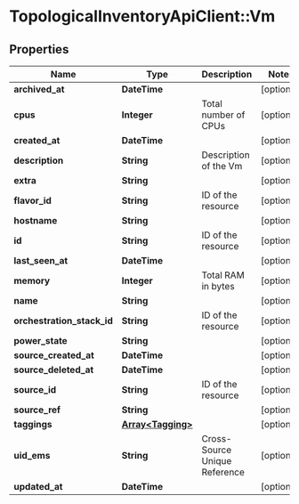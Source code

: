 # TopologicalInventoryApiClient::Vm

## Properties
Name | Type | Description | Notes
------------ | ------------- | ------------- | -------------
**archived_at** | **DateTime** |  | [optional] 
**cpus** | **Integer** | Total number of CPUs | [optional] 
**created_at** | **DateTime** |  | [optional] 
**description** | **String** | Description of the Vm | [optional] 
**extra** | **String** |  | [optional] 
**flavor_id** | **String** | ID of the resource | [optional] 
**hostname** | **String** |  | [optional] 
**id** | **String** | ID of the resource | [optional] 
**last_seen_at** | **DateTime** |  | [optional] 
**memory** | **Integer** | Total RAM in bytes | [optional] 
**name** | **String** |  | [optional] 
**orchestration_stack_id** | **String** | ID of the resource | [optional] 
**power_state** | **String** |  | [optional] 
**source_created_at** | **DateTime** |  | [optional] 
**source_deleted_at** | **DateTime** |  | [optional] 
**source_id** | **String** | ID of the resource | [optional] 
**source_ref** | **String** |  | [optional] 
**taggings** | [**Array&lt;Tagging&gt;**](Tagging.md) |  | [optional] 
**uid_ems** | **String** | Cross-Source Unique Reference | [optional] 
**updated_at** | **DateTime** |  | [optional] 


